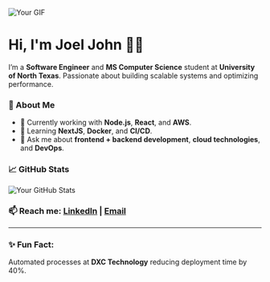![Your GIF](https://media2.giphy.com/media/v1.Y2lkPTc5MGI3NjExbDQyYm16bXExb2Nod2xrZjlnZWJpZjVtNHFvNXlvZmJqNDF5NHZkaiZlcD12MV9pbnRlcm5hbF9naWZfYnlfaWQmY3Q9Zw/vhmFodQlsVySTXe5Y4/giphy.gif)

# Hi, I'm Joel John 👨‍💻

I’m a **Software Engineer** and **MS Computer Science** student at **University of North Texas**. Passionate about building scalable systems and optimizing performance.

### 🚀 About Me
- 🔭 Currently working with **Node.js**, **React**, and **AWS**.
- 🌱 Learning **NextJS**, **Docker**, and **CI/CD**.
- 💬 Ask me about **frontend + backend development**, **cloud technologies**, and **DevOps**.

### 📈 GitHub Stats
![Your GitHub Stats](https://github-readme-stats.vercel.app/api?username=joeljohn159&show_icons=true&hide_title=true&hide=prs&count_private=true)

### 📫 Reach me: [LinkedIn](https://linkedin.com/in/joeljohn) | [Email](mailto:joeljohn7619@gmail.com)

---

### ✨ Fun Fact:  
Automated processes at **DXC Technology** reducing deployment time by 40%.

